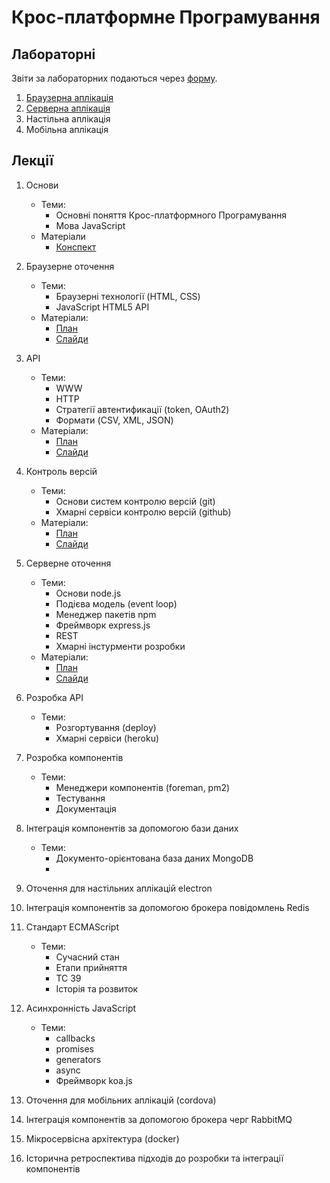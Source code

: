 # Крос-платформне Програмування

## Лабораторні
Звіти за лабораторних подаються через [форму](https://docs.google.com/forms/d/e/1FAIpQLSd6x9ZNckW6PJsIM8yY633hvEAKEOXBC7rneKatZlnam4Xgww/viewform).

1. [Браузерна аплікація](labs/01-browser.md)
2. [Серверна аплікація](labs/02-server.md)
3. Настільна аплікація
4. Мобільна аплікація

## Лекції
1. Основи
    - Теми:
      - Основні поняття Крос-платформного Програмування
      - Мова JavaScript
    - Матеріали
      - [Конспект](lectures/01-javascript.md)
2. Браузерне оточення
    - Теми:
      - Браузерні технології (HTML, CSS)
      - JavaScript HTML5 API
    - Матеріали:
      - [План](lectures/02-browser.md)
      - [Слайди](https://vntu-kpp.herokuapp.com/slides/02-browser)
3. API
    - Теми:
      - WWW
      - HTTP
      - Стратегії автентификації (token, OAuth2)
      - Формати (CSV, XML, JSON)
    - Матеріали:
      - [План](lectures/03-api.md)
      - [Слайди](https://vntu-kpp.herokuapp.com/slides/03-api)
4. Контроль версій
    - Теми:
      - Основи систем контролю версій (git)
      - Хмарні сервіси контролю версій (github)
    - Матеріали:
      - [План](lectures/04-git.md)
      - [Слайди](https://vntu-kpp.herokuapp.com/slides/04-git)

5. Серверне оточення
    - Теми:
      - Основи node.js
      - Подієва модель (event loop)
      - Менеджер пакетів npm
      - Фреймворк express.js
      - REST
      - Хмарні інстурменти розробки
    - Матеріали:
      - [План](lectures/05-node.md)
      - [Слайди](https://vntu-kpp.herokuapp.com/slides/05-node)
6. Розробка API
    - Теми:
      - Розгортування (deploy)
      - Хмарні сервіси (heroku)
7. Розробка компонентів
    - Теми:
      - Менеджери компонентів (foreman, pm2)
      - Тестування
      - Документація
8. Інтеграція компонентів за допомогою бази даних
    - Теми:
      - Документо-орієнтована база даних MongoDB
      -
9. Оточення для настільних аплікацій electron
10. Інтеграція компонентів за допомогою брокера повідомлень Redis
11. Стандарт ECMAScript
    - Теми:
      - Сучасний стан
      - Етапи прийняття
      - TC 39
      - Історія та розвиток
12. Асинхронність JavaScript
    - Теми:
      - callbacks
      - promises
      - generators
      - async
      - Фреймворк koa.js

13. Оточення для мобільних аплікацій (cordova)
14. Інтеграція компонентів за допомогою брокера черг RabbitMQ
15. Мікросервісна архітектура (docker)
16. Історична ретроспектива підходів до розробки та інтеграції компонентів
